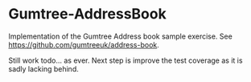 # Gumtree-AddressBook
Implementation of the Gumtree Address book sample exercise. See https://github.com/gumtreeuk/address-book.

Still work todo... as ever.  Next step is improve the test coverage as it is sadly lacking behind.

